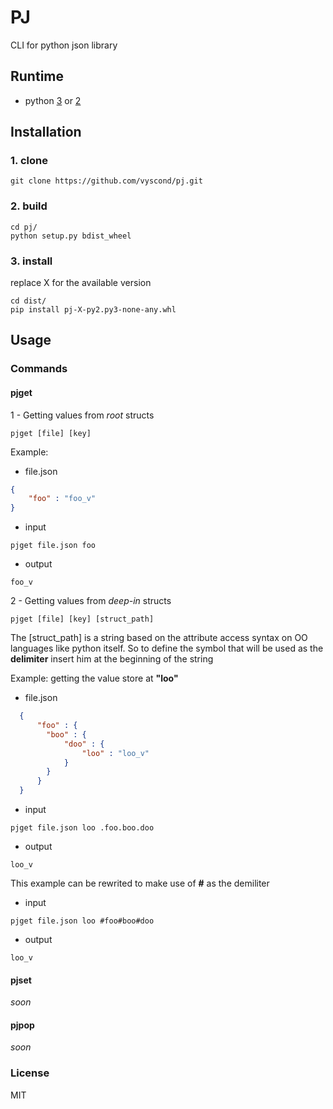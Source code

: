 # PJ

CLI for python json library



## Runtime

- python [3][1] or [2][2]

## Installation

### 1. clone

    git clone https://github.com/vyscond/pj.git


### 2. build

    cd pj/
    python setup.py bdist_wheel


### 3. install

replace X for the available version

    cd dist/
    pip install pj-X-py2.py3-none-any.whl




## Usage

### Commands

#### **pjget**

1 - Getting values from _root_ structs

```
pjget [file] [key]
```

Example:
       
- file.json 
```json
{
    "foo" : "foo_v"
}
```
- input 
```
pjget file.json foo
```
                  
- output 
```
foo_v
```

2 - Getting values from _deep-in_ structs

```
pjget [file] [key] [struct_path]
```

The [struct_path] is a string based on the attribute access syntax on OO languages like python itself. So to define the symbol that will be used as the **delimiter** insert him at the beginning of the string

Example: getting the value store at **"loo"**
        
- file.json 
```json
  {
      "foo" : {
        "boo" : {
            "doo" : {
                "loo" : "loo_v"
            }
        }
      }
  }
```
- input 

```
pjget file.json loo .foo.boo.doo
```
                  
- output 

```
loo_v
```
  
This example can be rewrited to make use of **#** as the demiliter
  
- input 
```
pjget file.json loo #foo#boo#doo
```
                  
- output 
```
loo_v
```

#### **pjset**

_soon_

#### **pjpop**

_soon_

### License

MIT

[1]: https://www.python.org/download/releases/3.4.1/
[2]: https://www.python.org/download/releases/2.7.8/